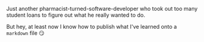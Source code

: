 Just another pharmacist-turned-software-developer who took out too many student loans to figure out what he really wanted to do.

But hey, at least now I know how to publish what I've learned onto a `markdown` file 😏

